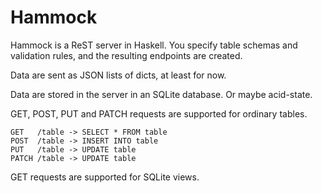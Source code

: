 Hammock
====

Hammock is a ReST server in Haskell. You specify table schemas and validation rules,
and the resulting endpoints are created.

Data are sent as JSON lists of dicts, at least for now.

Data are stored in the server in an SQLite database. Or maybe acid-state.

GET, POST, PUT and PATCH requests are supported for ordinary tables.

    GET   /table -> SELECT * FROM table
    POST  /table -> INSERT INTO table
    PUT   /table -> UPDATE table
    PATCH /table -> UPDATE table

GET requests are supported for SQLite views.
